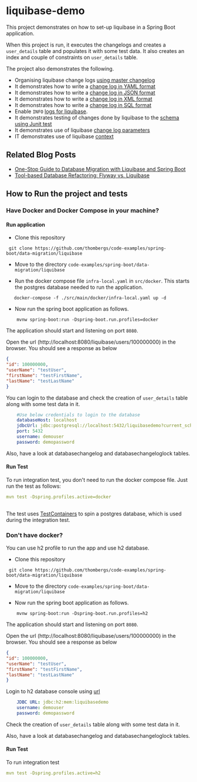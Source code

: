# liquibase-demo

This project demonstrates on how to set-up liquibase in a Spring Boot application.

When this project is run, it executes the changelogs and creates a `user_details` table and populates it with some test data.
It also creates an index and couple of constraints on `user_details` table.

The project also demonstrates the following.

* Organising liquibase change logs [using master changelog](src/main/resources/db/changelog/db.changelog-master.yaml)
* It demonstrates how to write a [change log in YAML format](src/main/resources/db/changelog/db.changelog-yaml-example.yaml)
* It demonstrates how to write a [change log in JSON format](src/main/resources/db/changelog/db.changelog-json-example.json)
* It demonstrates how to write a [change log in XML format](src/main/resources/db/changelog/db.changelog-xml-example.xml)
* It demonstrates how to write a [change log in SQL format](src/main/resources/db/changelog/db.changelog-sql-example.sql)
* Enable `INFO` [logs for liquibase](src/main/resources/application.yaml#L10-L12). 
* It demonstrates testing of changes done by liquibase to the [schema using Junit test](src/test/java/io/reflectoring/liquibase/adapter/datastore/UserRepositoryDockerProfileTest.java)
* It demonstrates use of liquibase [change log parameters](src/main/resources/db/changelog/db.changelog-yaml-example.yaml#L21-L33)
* IT demonstrates use of liquibase [context](src/main/resources/db/changelog/db.changelog-xml-example.xml#L5)

## Related Blog Posts

* [One-Stop Guide to Database Migration with Liquibase and Spring Boot](https://reflectoring.io/database-migration-spring-boot-liquibase/)
* [Tool-based Database Refactoring: Flyway vs. Liquibase](https://reflectoring.io/database-refactoring-flyway-vs-liquibase/)

## How to Run the project and tests

### Have Docker and Docker Compose in your machine?

#### Run application
- Clone this repository 

```
 git clone https://github.com/thombergs/code-examples/spring-boot/data-migration/liquibase
```
- Move to the directory `code-examples/spring-boot/data-migration/liquibase`

- Run the docker compose file `infra-local.yaml` in `src/docker`. This starts the postgres database needed to run the application.
```
   docker-compose -f ./src/main/docker/infra-local.yaml up -d
```
- Now run the spring boot application as follows.
```
    mvnw spring-boot:run -Dspring-boot.run.profiles=docker
```

The application should start and listening on port `8080`.

Open the url (http://localhost:8080/liquibase/users/100000000) in the browser. You should see a response as below

```json
{
"id": 100000000,
"userName": "testUser",
"firstName": "testFirstName",
"lastName": "testLastName"
}
```

You can login to the database and check the creation of `user_details` table along with some test data in it. 
```yaml
    #Use below credentials to login to the database
    databaseHost: localhost
    jdbcUrl: jdbc:postgresql://localhost:5432/liquibasedemo?current_schema=public
    port: 5432
    username: demouser
    password: demopassword
```

Also, have a look at databasechangelog and databasechangeloglock tables.

#### Run Test
To run integration test, you don't need to run the docker compose file. Just run the test as follows:

```yaml
mvn test -Dspring.profiles.active=docker
 
```
The test uses [TestContainers](https://www.testcontainers.org/) to spin a postgres database, which is used during the integration test.

### Don't have docker?

You can use h2 profile to run the app and use h2 database.

- Clone this repository 

```
 git clone https://github.com/thombergs/code-examples/spring-boot/data-migration/liquibase
```
- Move to the directory `code-examples/spring-boot/data-migration/liquibase`

- Now run the spring boot application as follows.
```
    mvnw spring-boot:run -Dspring-boot.run.profiles=h2
```

The application should start and listening on port `8080`.

Open the url (http://localhost:8080/liquibase/users/100000000) in the browser. You should see a response as below

```json
{
"id": 100000000,
"userName": "testUser",
"firstName": "testFirstName",
"lastName": "testLastName"
}
```

Login to h2 database console using [url](http://localhost:8080/liquibase/h2-console)

```yaml
    JDBC URL: jdbc:h2:mem:liquibasedemo
    username: demouser
    password: demopassword
```
Check the creation of `user_details` table along with some test data in it.

Also, have a look at databasechangelog and databasechangeloglock tables.

#### Run Test
To run integration test

```yaml
mvn test -Dspring.profiles.active=h2
 
```

